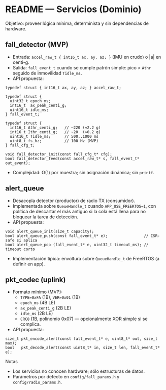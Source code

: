 # README — Servicios (Dominio)

Objetivo: proveer lógica mínima, determinista y sin dependencias de hardware.

## fall_detector (MVP)
- Entrada: `accel_raw_t { int16_t ax, ay, az; }` (IMU en crudo) o |a| en centi-g.
- Salida: `fall_event_t` cuando se cumple patrón simple: pico > `Athr` seguido de inmovilidad `Tidle_ms`.
- API propuesta:
```
typedef struct { int16_t ax, ay, az; } accel_raw_t;

typedef struct {
  uint32_t epoch_ms;
  int16_t  ax_peak_centi_g;
  uint16_t idle_ms;
} fall_event_t;

typedef struct {
  int16_t Athr_centi_g;   // ~220 (≈2.2 g)
  int16_t Ithr_centi_g;   // ~20  (≈0.2 g)
  uint16_t Tidle_ms;      // 500..1000 ms
  uint8_t fs_hz;          // 100 Hz (MVP)
} fall_cfg_t;

void fall_detector_init(const fall_cfg_t* cfg);
bool fall_detector_feed(const accel_raw_t* s, fall_event_t* out_event);
```
- Complejidad: O(1) por muestra; sin asignación dinámica; sin `printf`.

## alert_queue
- Desacopla detector (productor) de radio TX (consumidor).
- Implementada sobre `QueueHandle_t` cuando `APP_USE_FREERTOS=1`, con política de descartar el más antiguo si la cola está llena para no bloquear la tarea de detección.
- API propuesta:
```
void alert_queue_init(size_t capacity);
bool alert_queue_push(const fall_event_t* e);                // ISR-safe si aplica
bool alert_queue_pop (fall_event_t* e, uint32_t timeout_ms); // timeout corto
```
- Implementación típica: envoltura sobre `QueueHandle_t` de FreeRTOS (a definir en app).

## pkt_codec (uplink)
- Formato mínimo (MVP):
  - `TYPE=0xFA` (1B), `VER=0x01` (1B)
  - `epoch_ms` (4B LE)
  - `ax_peak_centi_g` (2B LE)
  - `idle_ms` (2B LE)
  - `CRC8` (1B, polinomio 0x07) — opcionalmente XOR simple si se complica.
- API propuesta:
```
size_t pkt_encode_alert(const fall_event_t* e, uint8_t* out, size_t max);
bool   pkt_decode_alert(const uint8_t* in, size_t len, fall_event_t* e);
```

Notas
- Los servicios no conocen hardware; sólo estructuras de datos.
- Parámetros por defecto en `config/fall_params.h` y `config/radio_params.h`.
